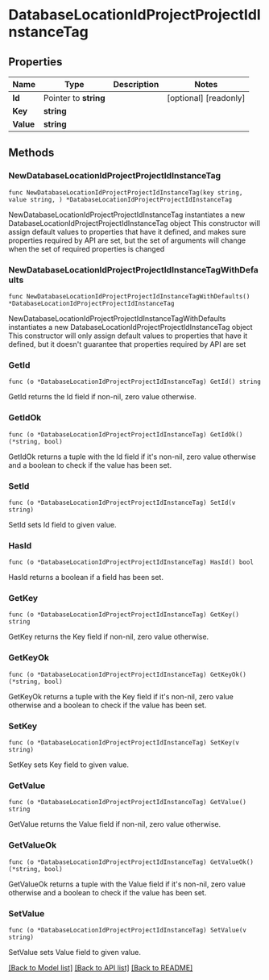 # DatabaseLocationIdProjectProjectIdInstanceTag

## Properties

Name | Type | Description | Notes
------------ | ------------- | ------------- | -------------
**Id** | Pointer to **string** |  | [optional] [readonly] 
**Key** | **string** |  | 
**Value** | **string** |  | 

## Methods

### NewDatabaseLocationIdProjectProjectIdInstanceTag

`func NewDatabaseLocationIdProjectProjectIdInstanceTag(key string, value string, ) *DatabaseLocationIdProjectProjectIdInstanceTag`

NewDatabaseLocationIdProjectProjectIdInstanceTag instantiates a new DatabaseLocationIdProjectProjectIdInstanceTag object
This constructor will assign default values to properties that have it defined,
and makes sure properties required by API are set, but the set of arguments
will change when the set of required properties is changed

### NewDatabaseLocationIdProjectProjectIdInstanceTagWithDefaults

`func NewDatabaseLocationIdProjectProjectIdInstanceTagWithDefaults() *DatabaseLocationIdProjectProjectIdInstanceTag`

NewDatabaseLocationIdProjectProjectIdInstanceTagWithDefaults instantiates a new DatabaseLocationIdProjectProjectIdInstanceTag object
This constructor will only assign default values to properties that have it defined,
but it doesn't guarantee that properties required by API are set

### GetId

`func (o *DatabaseLocationIdProjectProjectIdInstanceTag) GetId() string`

GetId returns the Id field if non-nil, zero value otherwise.

### GetIdOk

`func (o *DatabaseLocationIdProjectProjectIdInstanceTag) GetIdOk() (*string, bool)`

GetIdOk returns a tuple with the Id field if it's non-nil, zero value otherwise
and a boolean to check if the value has been set.

### SetId

`func (o *DatabaseLocationIdProjectProjectIdInstanceTag) SetId(v string)`

SetId sets Id field to given value.

### HasId

`func (o *DatabaseLocationIdProjectProjectIdInstanceTag) HasId() bool`

HasId returns a boolean if a field has been set.

### GetKey

`func (o *DatabaseLocationIdProjectProjectIdInstanceTag) GetKey() string`

GetKey returns the Key field if non-nil, zero value otherwise.

### GetKeyOk

`func (o *DatabaseLocationIdProjectProjectIdInstanceTag) GetKeyOk() (*string, bool)`

GetKeyOk returns a tuple with the Key field if it's non-nil, zero value otherwise
and a boolean to check if the value has been set.

### SetKey

`func (o *DatabaseLocationIdProjectProjectIdInstanceTag) SetKey(v string)`

SetKey sets Key field to given value.


### GetValue

`func (o *DatabaseLocationIdProjectProjectIdInstanceTag) GetValue() string`

GetValue returns the Value field if non-nil, zero value otherwise.

### GetValueOk

`func (o *DatabaseLocationIdProjectProjectIdInstanceTag) GetValueOk() (*string, bool)`

GetValueOk returns a tuple with the Value field if it's non-nil, zero value otherwise
and a boolean to check if the value has been set.

### SetValue

`func (o *DatabaseLocationIdProjectProjectIdInstanceTag) SetValue(v string)`

SetValue sets Value field to given value.



[[Back to Model list]](../README.md#documentation-for-models) [[Back to API list]](../README.md#documentation-for-api-endpoints) [[Back to README]](../README.md)


